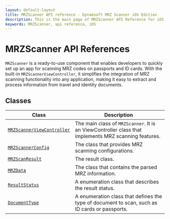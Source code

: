 ```yaml
---
layout: default-layout
title: MRZScanner API reference - Dynamsoft MRZ Scanner iOS Edition
description: This is the main page of MRZScanner API Reference for iOS Language.
keywords: MRZScanner, api reference, iOS
---
```


# MRZScanner API References

`MRZScanner` is a ready-to-use component that enables developers to quickly set up an app for scanning MRZ codes on passports and ID cards. With the built-in `MRZScannerViewController`, it simplifies the integration of MRZ scanning functionality into any application, making it easy to extract and process information from travel and identity documents.

## Classes

| Class | Description |
| ----- | ----------- |
| [`MRZScannerViewController`](mrz-scanner-view-controller.md) | The main class of `MRZScanner`. It is an ViewController class that implements MRZ scanning features. |
| [`MRZScannerConfig`](mrz-scanner-config.md) | The class that provides MRZ scanning configurations. |
| [`MRZScanResult`](mrz-scan-result.md) | The result class. |
| [`MRZData`](mrz-data.md) | The class that contains the parsed MRZ information. |
| [`ResultStatus`](result-status.md) | A enumeration class that describes the result status. |
| [`DocumentType`](document-type.md) | A enumeration class that defines the type of document to scan, such as ID cards or passports. |
